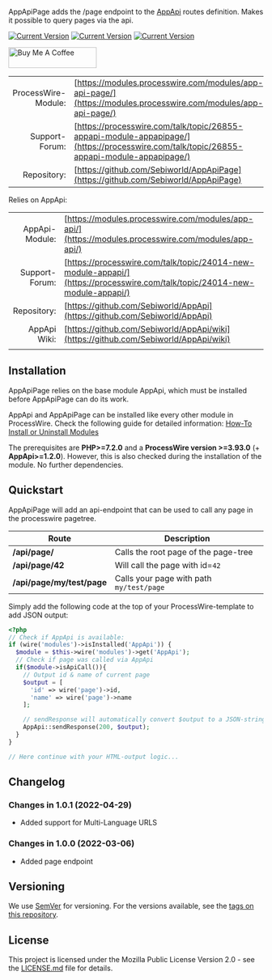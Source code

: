 AppApiPage adds the /page endpoint to the [AppApi](https://modules.processwire.com/modules/app-api/) routes definition. Makes it possible to query pages via the api.

[![Current Version](https://img.shields.io/github/v/tag/Sebiworld/AppApiPage?label=Current%20Version)](https://img.shields.io/github/v/tag/Sebiworld/AppApiPage?label=Current%20Version) [![Current Version](https://img.shields.io/github/issues-closed-raw/Sebiworld/AppApiPage?color=%2356d364)](https://img.shields.io/github/issues-closed-raw/Sebiworld/AppApiPage?color=%2356d364) [![Current Version](https://img.shields.io/github/issues-raw/Sebiworld/AppApiPage)](https://img.shields.io/github/issues-raw/Sebiworld/AppApiPage)

<a href="https://www.buymeacoffee.com/Sebi.dev" target="_blank"><img src="https://cdn.buymeacoffee.com/buttons/default-orange.png" alt="Buy Me A Coffee" height="41" width="174"></a>

| | |
| ------------------: | -------------------------------------------------------------------------- |
| ProcessWire-Module: | [https://modules.processwire.com/modules/app-api-page/](https://modules.processwire.com/modules/app-api-page/)                                                                    |
|      Support-Forum: | [https://processwire.com/talk/topic/26855-appapi-module-appapipage/](https://processwire.com/talk/topic/26855-appapi-module-appapipage/)                                                                      |
|         Repository: | [https://github.com/Sebiworld/AppApiPage](https://github.com/Sebiworld/AppApiPage) |

Relies on AppApi:

| | |
| ------------------: | -------------------------------------------------------------------------- |
| AppApi-Module: | [https://modules.processwire.com/modules/app-api/](https://modules.processwire.com/modules/app-api/)                                                                    |
|      Support-Forum: | [https://processwire.com/talk/topic/24014-new-module-appapi/](https://processwire.com/talk/topic/24014-new-module-appapi/)                                                                      |
|         Repository: | [https://github.com/Sebiworld/AppApi](https://github.com/Sebiworld/AppApi) |
| AppApi Wiki: | [https://github.com/Sebiworld/AppApi/wiki](https://github.com/Sebiworld/AppApi/wiki) |
| | |

<a name="installation"></a>

## Installation

AppApiPage relies on the base module AppApi, which must be installed before AppApiPage can do its work.

AppApi and AppApiPage can be installed like every other module in ProcessWire. Check the following guide for detailed information: [How-To Install or Uninstall Modules](http://modules.processwire.com/install-uninstall/)

The prerequisites are **PHP>=7.2.0** and a **ProcessWire version >=3.93.0** (+ **AppApi>=1.2.0**). However, this is also checked during the installation of the module. No further dependencies.

<a name="quickstart"></a>

## Quickstart

AppApiPage will add an api-endpoint that can be used to call any page in the processwire pagetree.

| Route         | Description |
| ------------- | -------- |
| **/api/page/** | Calls the root page of the page-tree |
| **/api/page/42** | Will call the page with id=`42` |
| **/api/page/my/test/page** | Calls your page with path `my/test/page` |

Simply add the following code at the top of your ProcessWire-template to add JSON output:

```php
<?php
// Check if AppApi is available:
if (wire('modules')->isInstalled('AppApi')) {
  $module = $this->wire('modules')->get('AppApi');
  // Check if page was called via AppApi
  if($module->isApiCall()){
    // Output id & name of current page
    $output = [
      'id' => wire('page')->id,
      'name' => wire('page')->name
    ];

    // sendResponse will automatically convert $output to a JSON-string:
    AppApi::sendResponse(200, $output);
  }
}

// Here continue with your HTML-output logic...
```

<a name="changelog"></a>

## Changelog

### Changes in 1.0.1 (2022-04-29)

- Added support for Multi-Language URLS

### Changes in 1.0.0 (2022-03-06)

- Added page endpoint

<a name="versioning"></a>

## Versioning

We use [SemVer](http://semver.org/) for versioning. For the versions available, see the [tags on this repository](https://github.com/Sebiworld/AppApiPage/tags).

<a name="license"></a>

## License

This project is licensed under the Mozilla Public License Version 2.0 - see the [LICENSE.md](LICENSE.md) file for details.
